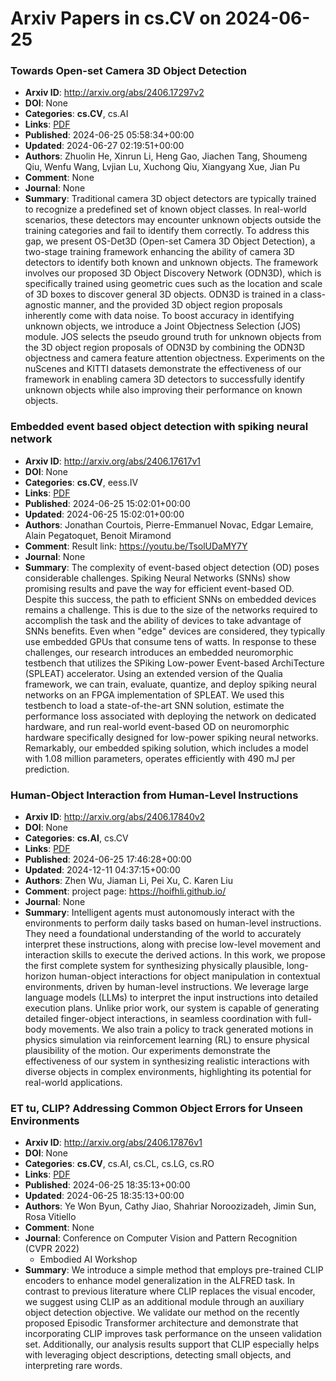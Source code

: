 # Arxiv Papers in cs.CV on 2024-06-25
### Towards Open-set Camera 3D Object Detection
- **Arxiv ID**: http://arxiv.org/abs/2406.17297v2
- **DOI**: None
- **Categories**: **cs.CV**, cs.AI
- **Links**: [PDF](http://arxiv.org/pdf/2406.17297v2)
- **Published**: 2024-06-25 05:58:34+00:00
- **Updated**: 2024-06-27 02:19:51+00:00
- **Authors**: Zhuolin He, Xinrun Li, Heng Gao, Jiachen Tang, Shoumeng Qiu, Wenfu Wang, Lvjian Lu, Xuchong Qiu, Xiangyang Xue, Jian Pu
- **Comment**: None
- **Journal**: None
- **Summary**: Traditional camera 3D object detectors are typically trained to recognize a predefined set of known object classes. In real-world scenarios, these detectors may encounter unknown objects outside the training categories and fail to identify them correctly. To address this gap, we present OS-Det3D (Open-set Camera 3D Object Detection), a two-stage training framework enhancing the ability of camera 3D detectors to identify both known and unknown objects. The framework involves our proposed 3D Object Discovery Network (ODN3D), which is specifically trained using geometric cues such as the location and scale of 3D boxes to discover general 3D objects. ODN3D is trained in a class-agnostic manner, and the provided 3D object region proposals inherently come with data noise. To boost accuracy in identifying unknown objects, we introduce a Joint Objectness Selection (JOS) module. JOS selects the pseudo ground truth for unknown objects from the 3D object region proposals of ODN3D by combining the ODN3D objectness and camera feature attention objectness. Experiments on the nuScenes and KITTI datasets demonstrate the effectiveness of our framework in enabling camera 3D detectors to successfully identify unknown objects while also improving their performance on known objects.



### Embedded event based object detection with spiking neural network
- **Arxiv ID**: http://arxiv.org/abs/2406.17617v1
- **DOI**: None
- **Categories**: **cs.CV**, eess.IV
- **Links**: [PDF](http://arxiv.org/pdf/2406.17617v1)
- **Published**: 2024-06-25 15:02:01+00:00
- **Updated**: 2024-06-25 15:02:01+00:00
- **Authors**: Jonathan Courtois, Pierre-Emmanuel Novac, Edgar Lemaire, Alain Pegatoquet, Benoit Miramond
- **Comment**: Result link: https://youtu.be/TsolUDaMY7Y
- **Journal**: None
- **Summary**: The complexity of event-based object detection (OD) poses considerable challenges. Spiking Neural Networks (SNNs) show promising results and pave the way for efficient event-based OD. Despite this success, the path to efficient SNNs on embedded devices remains a challenge. This is due to the size of the networks required to accomplish the task and the ability of devices to take advantage of SNNs benefits. Even when "edge" devices are considered, they typically use embedded GPUs that consume tens of watts. In response to these challenges, our research introduces an embedded neuromorphic testbench that utilizes the SPiking Low-power Event-based ArchiTecture (SPLEAT) accelerator. Using an extended version of the Qualia framework, we can train, evaluate, quantize, and deploy spiking neural networks on an FPGA implementation of SPLEAT. We used this testbench to load a state-of-the-art SNN solution, estimate the performance loss associated with deploying the network on dedicated hardware, and run real-world event-based OD on neuromorphic hardware specifically designed for low-power spiking neural networks. Remarkably, our embedded spiking solution, which includes a model with 1.08 million parameters, operates efficiently with 490 mJ per prediction.



### Human-Object Interaction from Human-Level Instructions
- **Arxiv ID**: http://arxiv.org/abs/2406.17840v2
- **DOI**: None
- **Categories**: **cs.AI**, cs.CV
- **Links**: [PDF](http://arxiv.org/pdf/2406.17840v2)
- **Published**: 2024-06-25 17:46:28+00:00
- **Updated**: 2024-12-11 04:37:15+00:00
- **Authors**: Zhen Wu, Jiaman Li, Pei Xu, C. Karen Liu
- **Comment**: project page: https://hoifhli.github.io/
- **Journal**: None
- **Summary**: Intelligent agents must autonomously interact with the environments to perform daily tasks based on human-level instructions. They need a foundational understanding of the world to accurately interpret these instructions, along with precise low-level movement and interaction skills to execute the derived actions. In this work, we propose the first complete system for synthesizing physically plausible, long-horizon human-object interactions for object manipulation in contextual environments, driven by human-level instructions. We leverage large language models (LLMs) to interpret the input instructions into detailed execution plans. Unlike prior work, our system is capable of generating detailed finger-object interactions, in seamless coordination with full-body movements. We also train a policy to track generated motions in physics simulation via reinforcement learning (RL) to ensure physical plausibility of the motion. Our experiments demonstrate the effectiveness of our system in synthesizing realistic interactions with diverse objects in complex environments, highlighting its potential for real-world applications.



### ET tu, CLIP? Addressing Common Object Errors for Unseen Environments
- **Arxiv ID**: http://arxiv.org/abs/2406.17876v1
- **DOI**: None
- **Categories**: **cs.CV**, cs.AI, cs.CL, cs.LG, cs.RO
- **Links**: [PDF](http://arxiv.org/pdf/2406.17876v1)
- **Published**: 2024-06-25 18:35:13+00:00
- **Updated**: 2024-06-25 18:35:13+00:00
- **Authors**: Ye Won Byun, Cathy Jiao, Shahriar Noroozizadeh, Jimin Sun, Rosa Vitiello
- **Comment**: None
- **Journal**: Conference on Computer Vision and Pattern Recognition (CVPR 2022)
  - Embodied AI Workshop
- **Summary**: We introduce a simple method that employs pre-trained CLIP encoders to enhance model generalization in the ALFRED task. In contrast to previous literature where CLIP replaces the visual encoder, we suggest using CLIP as an additional module through an auxiliary object detection objective. We validate our method on the recently proposed Episodic Transformer architecture and demonstrate that incorporating CLIP improves task performance on the unseen validation set. Additionally, our analysis results support that CLIP especially helps with leveraging object descriptions, detecting small objects, and interpreting rare words.



